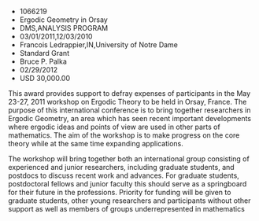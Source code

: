 
* 1066219
* Ergodic Geometry in Orsay
* DMS,ANALYSIS PROGRAM
* 03/01/2011,12/03/2010
* Francois Ledrappier,IN,University of Notre Dame
* Standard Grant
* Bruce P. Palka
* 02/29/2012
* USD 30,000.00

This award provides support to defray expenses of participants in the May 23-27,
2011 workshop on Ergodic Theory to be held in Orsay, France. The purpose of this
international conference is to bring together researchers in Ergodic Geometry,
an area which has seen recent important developments where ergodic ideas and
points of view are used in other parts of mathematics. The aim of the workshop
is to make progress on the core theory while at the same time expanding
applications.

The workshop will bring together both an international group consisting of
experienced and junior researchers, including graduate students, and postdocs to
discuss recent work and advances. For graduate students, postdoctoral fellows
and junior faculty this should serve as a springboard for their future in the
professions. Priority for funding will be given to graduate students, other
young researchers and participants without other support as well as members of
groups underrepresented in mathematics
